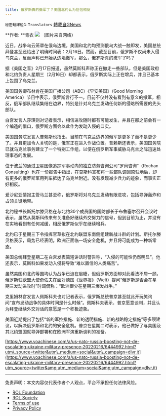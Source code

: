 ```yaml
---
title: 俄罗斯真的撤军了？美国北约认为恰恰相反
---
```

`秘密翻譯組G-Translators` [轉載自GNews](https://gnews.org/zh-hans/2018232/)

**作者:  **青衣
![](https://assets.gnews.org/wp-content/uploads/2022/02/3-49.jpg)
（图片来自网络）

近日，战争乌云笼罩在俄乌边境。美国和北约均预测俄乌大战一触即发，美国总统拜登甚至还给出了明确时间表：2月16日。然而，截至目前，俄罗斯不仅尚未入侵乌克兰，反而声称已开始从边境撤军。那么，俄罗斯真的撤军了吗？

据《美国之音》2月17日报道，虽然莫斯科声称正在撤走一些部队，但是美国政府和北约负责人星期三（2月16日）却都表示，俄罗斯实际上正在增兵，并且已基本上包围了乌克兰。

美国国务卿布林肯在美国广播公司（ABC）《早安美国》（Good Morning America）节目中表示，俄罗斯言行不一。目前不仅并没有看到有意义的撤军，相反，俄军部队继续集结在边界，特别是针对乌克兰发动任何新的侵略所需要的先头部队。

白宫发言人莎琪则对记者表示，相信进攻随时都有可能发生，并且在那之前会有一个编造的借口，俄罗斯方面会以此作为发动入侵的口实。

美国国务院发言人普赖斯也指出，目前在乌克兰边界的俄军是更多了而不是更少了。并且更加令人关切的是，俄军正在进入作战位置。普赖斯还表示，美国国务院已就乌克兰事务建立了一个特别工作组，以便在俄罗斯军事威胁乌克兰之际迅速处理事态的发展。

位于波兰的通过卫星图像追踪军事动向的独立防务咨询公司“罗尚咨询”（Rochan Consulting）也在一份报告中指出，在莫斯科宣布将一些部队调回原驻地后，却有更多的俄罗斯军用列车抵达了乌克兰附近。没有发现减少兵力的迹象，而事实正好相反。

爱沙尼亚情报主管马兰甚至称，俄罗斯将对乌克兰发动有限进攻，包括导弹轰炸和占领关键地带。

北约秘书长斯托尔滕贝格在与北约30个成员国的国防部长于布鲁塞尔召开会议时表示，虽然从莫斯科传来有关准备好继续外交努力的信号，但到目前为止，并没有在实地看到有任何减缓，相反俄罗斯似乎在继续增兵。

北约已于星期三下令指挥官草拟在北约联盟东南侧组建新战斗群的计划。斯托尔滕贝格表示，局势已经表明，欧洲正面临一场安全危机，并且将可能成为一种新常态。

美国总统拜登星期二在白宫发表简短讲话时警告称，“入侵的可能性仍然明显”。他还表示，莫斯科如果发动入侵将导致“难以置信的人类痛苦”。

虽然美国和北约等国均认为战争已迫在眉睫，但俄罗斯方面却对此看法不屑一顾。俄罗斯驻欧盟大使奇佐夫在面对德国《世界报》（Welt）提问“俄罗斯是否会在星期三发动进攻时”时调侃称：“欧洲很少在星期三爆发战争。”

克里姆林宫发言人佩斯科夫也对记者表示，俄罗斯总统普京甚至就此开玩笑询问“宣布发动战争的具体时间是什么时候”。佩斯科夫表示，普京愿意谈判，并且认为拜登继续外交对话的意愿是一个积极迹象。

美国近期提出了包括“新的军控措施、新的透明措施、新的战略稳定措施”等多项建议，以解决俄罗斯和北约的安全危机。普京在星期二时表示，他已做好了与美国及其北约盟国就导弹部署和在欧洲军演重新谈判的准备。

[https://www.voachinese.com/a/us-nato-russia-boosting-not-de-escalating-ukraine-military-presence-20220216/6444992.html?utm\_source=twitter&utm\_medium=social&utm\_campaign=dlvr.it](https://www.voachinese.com/a/us-nato-russia-boosting-not-de-escalating-ukraine-military-presence-20220216/6444992.html?utm_source=twitter&amp;utm_medium=social&amp;utm_campaign=dlvr.it)

* * *



 

免责声明：本文内容仅代表作者个人观点，平台不承担任何法律风险。

- [ROL Foundation](https://rolfoundation.org/)
- [ROL Society](https://rolsociety.org/)
- [Terms of use](https://gnews.org/terms-of-use-3/)
- [Privacy Policy](https://gnews.org/privacy-policy/)
